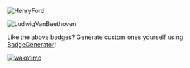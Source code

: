 
![HenryFord](https://github.com/NathanCheshire/nathancheshire/assets/60986919/775feb6b-9b54-4ad0-a28e-a86d862f162f)

![LudwigVanBeethoven](https://github.com/NathanCheshire/nathancheshire/assets/60986919/12b04353-e486-4e87-9f71-b28fa93181ea)

Like the above badges? Generate custom ones yourself using [BadgeGenerator](https://github.com/NathanCheshire/BadgeGenerator)!

[![wakatime](https://wakatime.com/badge/user/87dae649-5ee6-4077-99c0-cf4ae9159f63.svg)](https://wakatime.com/@87dae649-5ee6-4077-99c0-cf4ae9159f63)
